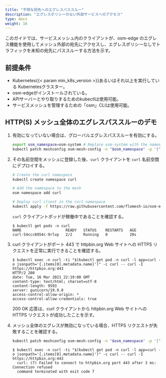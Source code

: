 ```yaml
---
title: "不明な宛先へのエグレスパススルー"
description: "エグレスポリシーのない外部サービスへのアクセス"
type: docs
weight: 16
---
```


このガイドでは、サービスメッシュ内のクライアントが、osm-edge のエグレス機能を使用してメッシュ外部の宛先にアクセスし、エグレスポリシーなしでトラフィックを未知の宛先にパススルーする方法を示す。

## 前提条件
- Kubernetes{{< param min_k8s_version >}}あるいはそれ以上を実行している Kubernetesクラスター。
- osm-edgeがインストールされている。
- APIサーバーとやり取りするためのkubectlは使用可能。
- サービスメッシュを管理するための「osm」CLIは使用可能。


## HTTP(S) メッシュ全体のエグレスパススルーのデモ

1. 有効になっていない場合は、グローバルエグレスパススルーを有効にする。
    ```bash
    export osm_namespace=osm-system # Replace osm-system with the namespace where osm-edge is installed
    kubectl patch meshconfig osm-mesh-config -n "$osm_namespace" -p '{"spec":{"traffic":{"enableEgress":true}}}'  --type=merge
    ```

1. その名前空間をメッシュに登録した後、`curl` クライアントを `curl` 名前空間にデプロイする。
    ```bash
    # Create the curl namespace
    kubectl create namespace curl

    # Add the namespace to the mesh
    osm namespace add curl

    # Deploy curl client in the curl namespace
    kubectl apply -f https://raw.githubusercontent.com/flomesh-io/osm-edge-docs/{{< param osm_branch >}}/manifests/samples/curl/curl.yaml -n curl
    ```

    `curl` クライアントポッドが稼働中であることを確認する。

    ```console
    $ kubectl get pods -n curl
    NAME                    READY   STATUS    RESTARTS   AGE
    curl-54ccc6954c-9rlvp   2/2     Running   0          20s
    ```

1. curl クライアントがポート 443 で httpbin.org Web サイトへの HTTPS リクエストを正常に実行できることを確認する。
    ```console
    $ kubectl exec -n curl -ti "$(kubectl get pod -n curl -l app=curl -o jsonpath='{.items[0].metadata.name}')" -c curl -- curl -I https://httpbin.org:443
    HTTP/2 200
    date: Tue, 16 Mar 2021 22:19:00 GMT
    content-type: text/html; charset=utf-8
    content-length: 9593
    server: gunicorn/19.9.0
    access-control-allow-origin: *
    access-control-allow-credentials: true
    ```

    200 OK 応答は、curl クライアントから httpbin.org Web サイトへの HTTPS リクエストが成功したことを示す。

1. メッシュ全体のエグレスが無効になっている場合、HTTPS リクエストが失敗することを確認する。
    ```bash
    kubectl patch meshconfig osm-mesh-config -n "$osm_namespace" -p '{"spec":{"traffic":{"enableEgress":false}}}'  --type=merge
    ```
    ```console
    $ kubectl exec -n curl -ti "$(kubectl get pod -n curl -l app=curl -o jsonpath='{.items[0].metadata.name}')" -c curl -- curl -I https://httpbin.org:443
	  curl: (7) Failed to connect to httpbin.org port 443 after 3 ms: Connection refused
	  command terminated with exit code 7
    ```
